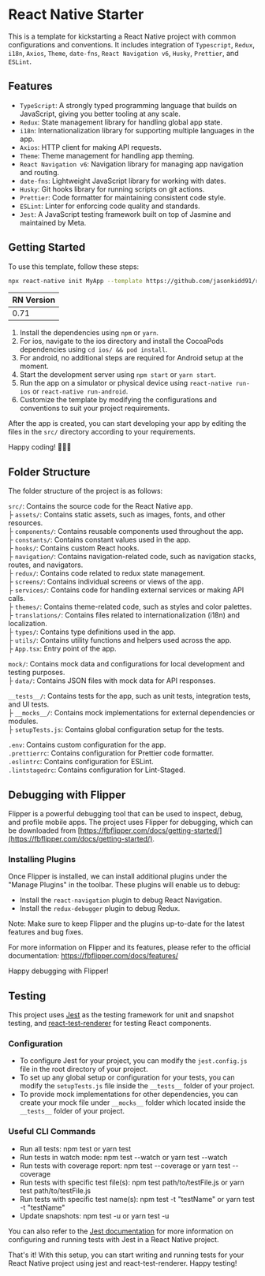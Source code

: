 # React Native Starter

This is a template for kickstarting a React Native project with common configurations and conventions. It includes integration of `Typescript`, `Redux`, `i18n`, `Axios`, `Theme`, `date-fns`, `React Navigation v6`, `Husky`, `Prettier`, and `ESLint`.

## Features

- `TypeScript`: A strongly typed programming language that builds on JavaScript, giving you better tooling at any scale.
- `Redux`: State management library for handling global app state.
- `i18n`: Internationalization library for supporting multiple languages in the app.
- `Axios`: HTTP client for making API requests.
- `Theme`: Theme management for handling app theming.
- `React Navigation v6`: Navigation library for managing app navigation and routing.
- `date-fns`: Lightweight JavaScript library for working with dates.
- `Husky`: Git hooks library for running scripts on git actions.
- `Prettier`: Code formatter for maintaining consistent code style.
- `ESLint`: Linter for enforcing code quality and standards.
- `Jest`: A JavaScript testing framework built on top of Jasmine and maintained by Meta.

## Getting Started

To use this template, follow these steps:

```sh
npx react-native init MyApp --template https://github.com/jasonkidd91/react-native-starter
```

| RN Version |
| ---------- |
| 0.71       |

1. Install the dependencies using `npm` or `yarn`.
2. For ios, navigate to the ios directory and install the CocoaPods dependencies using `cd ios/ && pod install`.
3. For android, no additional steps are required for Android setup at the moment.
4. Start the development server using `npm start` or `yarn start`.
5. Run the app on a simulator or physical device using `react-native run-ios` or `react-native run-android`.
6. Customize the template by modifying the configurations and conventions to suit your project requirements.

After the app is created, you can start developing your app by editing the files in the `src/` directory according to your requirements.

Happy coding! 🚀🚀🚀

## Folder Structure

The folder structure of the project is as follows:

`src/`: Contains the source code for the React Native app.  
├ `assets/`: Contains static assets, such as images, fonts, and other resources.  
├ `components/`: Contains reusable components used throughout the app.  
├ `constants/`: Contains constant values used in the app.  
├ `hooks/`: Contains custom React hooks.  
├ `navigation/`: Contains navigation-related code, such as navigation stacks, routes, and navigators.  
├ `redux/`: Contains code related to redux state management.  
├ `screens/`: Contains individual screens or views of the app.  
├ `services/`: Contains code for handling external services or making API calls.  
├ `themes/`: Contains theme-related code, such as styles and color palettes.  
├ `translations/`: Contains files related to internationalization (i18n) and localization.  
├ `types/`: Contains type definitions used in the app.  
├ `utils/`: Contains utility functions and helpers used across the app.  
├ `App.tsx`: Entry point of the app.

`mock/`: Contains mock data and configurations for local development and testing purposes.  
├ `data/`: Contains JSON files with mock data for API responses.  

`__tests__/`: Contains tests for the app, such as unit tests, integration tests, and UI tests.  
├ `__mocks__/`: Contains mock implementations for external dependencies or modules.  
├ `setupTests.js`: Contains global configuration setup for the tests.  

`.env`: Contains custom configuration for the app.  
`.prettierrc`: Contains configuration for Prettier code formatter.  
`.eslintrc`: Contains configuration for ESLint.  
`.lintstagedrc`: Contains configuration for Lint-Staged.  

## Debugging with Flipper

Flipper is a powerful debugging tool that can be used to inspect, debug, and profile mobile apps. The project uses Flipper for debugging, which can be downloaded from [https://fbflipper.com/docs/getting-started/](https://fbflipper.com/docs/getting-started/).

### Installing Plugins

Once Flipper is installed, we can install additional plugins under the "Manage Plugins" in the toolbar. These plugins will enable us to debug:

- Install the `react-navigation` plugin to debug React Navigation.
- Install the `redux-debugger` plugin to debug Redux.

Note: Make sure to keep Flipper and the plugins up-to-date for the latest features and bug fixes.

For more information on Flipper and its features, please refer to the official documentation: https://fbflipper.com/docs/features/

Happy debugging with Flipper!

## Testing

This project uses [Jest](https://jestjs.io/) as the testing framework for unit and snapshot testing, and [react-test-renderer](https://reactjs.org/docs/test-renderer.html) for testing React components.

### Configuration

- To configure Jest for your project, you can modify the `jest.config.js` file in the root directory of your project.
- To set up any global setup or configuration for your tests, you can modify the `setupTests.js` file inside the `__tests__` folder of your project.
- To provide mock implementations for other dependencies, you can create your mock file under `__mocks__` folder which located inside the `__tests__` folder of your project.

### Useful CLI Commands

- Run all tests: npm test or yarn test
- Run tests in watch mode: npm test --watch or yarn test --watch
- Run tests with coverage report: npm test --coverage or yarn test --coverage
- Run tests with specific test file(s): npm test path/to/testFile.js or yarn test path/to/testFile.js
- Run tests with specific test name(s): npm test -t "testName" or yarn test -t "testName"
- Update snapshots: npm test -u or yarn test -u

You can also refer to the [Jest documentation](https://jestjs.io/docs/en/getting-started) for more information on configuring and running tests with Jest in a React Native project.

That's it! With this setup, you can start writing and running tests for your React Native project using jest and react-test-renderer. Happy testing!
